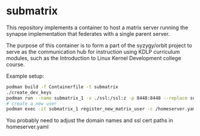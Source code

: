 # submatrix

This repository implements a container to host a matrix server
running the synapse implementation that federates with a single
parent server.

The purpose of this container is to form a part of the syzygy/orbit
project to serve as the communication hub for instruction using KDLP
curriculum modules, such as the Introduction to Linux Kernel Development
college course.

Example setup:

```bash
podman build -f Containerfile -t submatrix
./create_dev_keys
podman run --name submatrix_1 -v ./ssl:/ssl:z -p 8448:8448 --replace submatrix:latest
# create a new user
podman exec -it submatrix_1 register_new_matrix_user -c /homeserver.yaml
```

You probably need to adjust the domain names and ssl cert paths in homeserver.yaml
